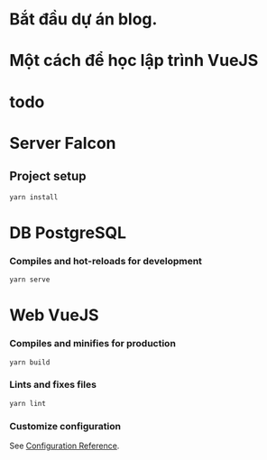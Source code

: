 # Bắt đầu dự án blog.
# Một cách để học lập trình VueJS
# todo

# Server Falcon
## Project setup
```
yarn install
```

# DB PostgreSQL
### Compiles and hot-reloads for development
```
yarn serve
```

# Web VueJS
### Compiles and minifies for production
```
yarn build
```

### Lints and fixes files
```
yarn lint
```

### Customize configuration
See [Configuration Reference](https://cli.vuejs.org/config/).
